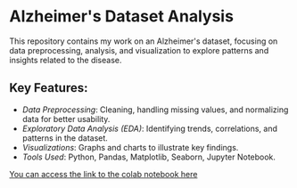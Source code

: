 # Alzheimer's Dataset Analysis

This repository contains my work on an Alzheimer's dataset, focusing on data preprocessing, analysis, and visualization to explore patterns and insights related to the disease.

## Key Features:
- *Data Preprocessing*: Cleaning, handling missing values, and normalizing data for better usability.  
- *Exploratory Data Analysis (EDA)*: Identifying trends, correlations, and patterns in the dataset.  
- *Visualizations*: Graphs and charts to illustrate key findings.  
- *Tools Used*: Python, Pandas, Matplotlib, Seaborn, Jupyter Notebook.

[You can access the link to the colab notebook here](https://colab.research.google.com/drive/1zAcbfCJyjNwOYKaYY1G8ZViN4zwbgYCE?usp=sharing)
